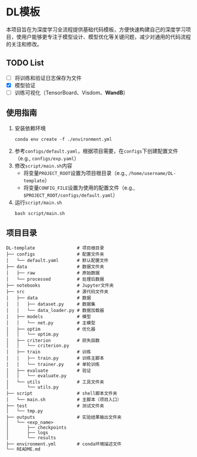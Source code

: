 # DL模板

本项目旨在为深度学习全流程提供基础代码模板，方便快速构建自己的深度学习项目，使用户能够更专注于模型设计、模型优化等关键问题，减少对通用的代码流程的关注和修改。

## TODO List

- [ ] 将训练和验证日志保存为文件
- [x] 模型验证
- [ ] 训练可视化（TensorBoard、Visdom、**WandB**）

## 使用指南

1. 安装依赖环境
   ```shell
   conda env create -f ./environment.yml
   ```
2. 参考`configs/default.yaml`，根据项目需要，在`configs`下创建配置文件（e.g., `configs/exp.yaml`）
3. 修改`script/main.sh`内容
    - 将变量`PROJECT_ROOT`设置为项目根目录（e.g., `/home/username/DL-template`）
    - 将变量`CONFIG_FILE`设置为使用的配置文件（e.g., `$PROJECT_ROOT/configs/default.yaml`）
4. 运行`script/main.sh`
   ```shell
   bash script/main.sh
   ```

## 项目目录

```  
DL-template                # 项目根目录
├── configs                # 配置文件夹
│   └── default.yaml       # 默认配置文件
├── data                   # 数据文件夹
│   ├── raw                # 原始数据
│   └── processed          # 处理后数据
├── notebooks              # Jupyter文件夹
├── src                    # 源代码文件夹
│   ├── data               # 数据
│   │   ├── dataset.py     # 数据集
│   │   └── data_loader.py # 数据加载器
│   ├── models             # 模型
│   │   └── net.py         # 主模型
│   ├── optim              # 优化器
│   │   └── optim.py
│   ├── criterion          # 损失函数
│   │   └── criterion.py
│   ├── train              # 训练
│   │   ├── train.py       # 训练主脚本
│   │   └── trainer.py     # 单轮训练
│   ├── evaluate           # 验证
│   │   └── evaluate.py
│   └── utils              # 工具文件夹
│       └── utils.py
├── script                 # shell脚本文件夹
│   └── main.sh            # 主脚本（项目入口）
├── test                   # 测试文件夹
│   └── tmp.py
├── outputs                # 实验结果输出文件夹
│   └── <exp_name>
│       ├── checkpoints
│       ├── logs
│       └── results
├── environment.yml        # conda环境描述文件
└── README.md
```
